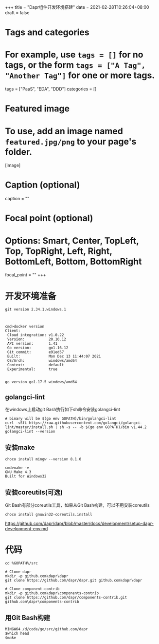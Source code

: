 +++
title = "Dapr组件开发环境搭建"
date = 2021-02-28T10:26:04+08:00
draft = false

# Tags and categories
# For example, use `tags = []` for no tags, or the form `tags = ["A Tag", "Another Tag"]` for one or more tags.
tags = ["PaaS", "EDA", "DDD"]
categories = []

# Featured image
# To use, add an image named `featured.jpg/png` to your page's folder. 
[image]
  # Caption (optional)
  caption = ""

  # Focal point (optional)
  # Options: Smart, Center, TopLeft, Top, TopRight, Left, Right, BottomLeft, Bottom, BottomRight
  focal_point = ""
+++


# 开发环境准备

```
git version 2.34.1.windows.1



cmd>docker version
Client:
 Cloud integration: v1.0.22
 Version:           20.10.12
 API version:       1.41
 Go version:        go1.16.12
 Git commit:        e91ed57
 Built:             Mon Dec 13 11:44:07 2021
 OS/Arch:           windows/amd64
 Context:           default
 Experimental:      true


go version go1.17.5 windows/amd64
```

## golangci-lint


在windows上启动git Bash执行如下sh命令安装golangci-lint

```
# binary will be $(go env GOPATH)/bin/golangci-lint
curl -sSfL https://raw.githubusercontent.com/golangci/golangci-lint/master/install.sh | sh -s -- -b $(go env GOPATH)/bin v1.44.2
golangci-lint --version
```

## 安装make

```
choco install mingw --version 8.1.0

cmd>make -v
GNU Make 4.3
Built for Windows32
```

## 安装coreutils(可选)

Git Bash有部分coreutils工具，如果从Git Bash构建，可以不用安装coreutils

```
choco install gnuwin32-coreutils.install
```

https://github.com/dapr/dapr/blob/master/docs/development/setup-dapr-development-env.md


# 代码

```
cd %GOPATH%/src

# Clone dapr
mkdir -p github.com\dapr\dapr
git clone https://github.com/dapr/dapr.git github.com\dapr\dapr

# Clone component-contrib
mkdir -p github.com\dapr\components-contrib
git clone https://github.com/dapr/components-contrib.git github.com\dapr\components-contrib
```

## 用Git Bash构建

```
MINGW64 /d/code/go/src/github.com/dapr
$which head
$make
```
